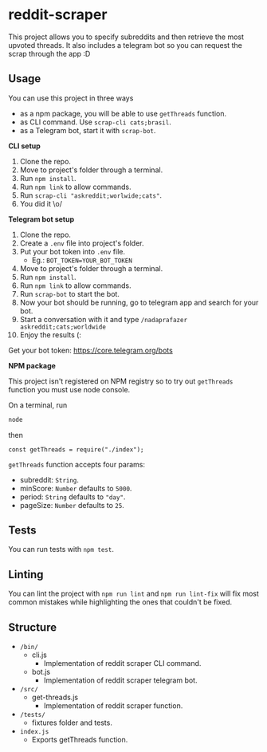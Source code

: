# reddit-scraper

This project allows you to specify subreddits and then retrieve the most upvoted threads. It also includes a telegram bot so you can request the scrap through the app :D

## Usage

You can use this project in three ways

-   as a npm package, you will be able to use `getThreads` function.
-   as CLI command. Use `scrap-cli cats;brasil`.
-   as a Telegram bot, start it with `scrap-bot`.

**CLI setup**

1. Clone the repo.
2. Move to project's folder through a terminal.
3. Run `npm install`.
4. Run `npm link` to allow commands.
5. Run `scrap-cli "askreddit;worlwide;cats"`.
6. You did it \o/

**Telegram bot setup**

1. Clone the repo.
2. Create a `.env` file into project's folder.
3. Put your bot token into `.env` file.
    - Eg.: `BOT_TOKEN=YOUR_BOT_TOKEN`
4. Move to project's folder through a terminal.
5. Run `npm install`.
6. Run `npm link` to allow commands.
7. Run `scrap-bot` to start the bot.
8. Now your bot should be running, go to telegram app and search for your bot.
9. Start a conversation with it and type `/nadaprafazer askreddit;cats;worldwide`
10. Enjoy the results (:

Get your bot token: https://core.telegram.org/bots

**NPM package**

This project isn't registered on NPM registry so to try out `getThreads` function you must use node console.

On a terminal, run

```bash
node
```

then

```node
const getThreads = require("./index");
```

`getThreads` function accepts four params:

-   subreddit: `String`.
-   minScore: `Number` defaults to `5000`.
-   period: `String` defaults to `"day"`.
-   pageSize: `Number` defaults to `25`.

## Tests

You can run tests with `npm test`.

## Linting

You can lint the project with `npm run lint` and `npm run lint-fix` will fix most common mistakes while highlighting the ones that couldn't be fixed.

## Structure

-   `/bin/`
    -   cli.js
        -   Implementation of reddit scraper CLI command.
    -   bot.js
        -   Implementation of reddit scraper telegram bot.
-   `/src/`
    -   get-threads.js
        -   Implementation of reddit scraper function.
-   `/tests/`
    -   fixtures folder and tests.
-   `index.js`
    -   Exports getThreads function.
